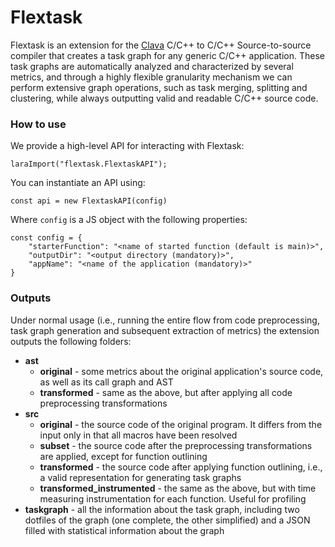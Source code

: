# Flextask

Flextask is an extension for the [Clava](https://github.com/specs-feup/clava) C/C++ to C/C++ Source-to-source compiler that creates a task graph for any generic C/C++ application. These task graphs are automatically analyzed and characterized by several metrics, and through a highly flexible granularity mechanism we can perform extensive graph operations, such as task merging, splitting and clustering, while always outputting valid and readable C/C++ source code.

### How to use

We provide a high-level API for interacting with Flextask:

`laraImport("flextask.FlextaskAPI");`

You can instantiate an API using:

`const api = new FlextaskAPI(config)`

Where `config` is a JS object with the following properties:

```
const config = {
    "starterFunction": "<name of started function (default is main)>",
    "outputDir": "<output directory (mandatory)>",
    "appName": "<name of the application (mandatory)>"
}
```

### Outputs

Under normal usage (i.e., running the entire flow from code preprocessing, task graph generation and subsequent extraction of metrics) the extension outputs the following folders:

* **ast**
  * **original** - some metrics about the original application's source code, as well as its call graph and AST
  * **transformed** - same as the above, but after applying all code preprocessing transformations
* **src**
  * **original** - the source code of the original program. It differs from the input only in that all macros have been resolved
  * **subset** - the source code after the preprocessing transformations are applied, except for function outlining
  * **transformed** - the source code after applying function outlining, i.e., a valid representation for generating task graphs
  * **transformed_instrumented** - the same as the above, but with time measuring instrumentation for each function. Useful for profiling
* **taskgraph** - all the information about the task graph, including two dotfiles of the graph (one complete, the other simplified) and a JSON filled with statistical information about the graph
